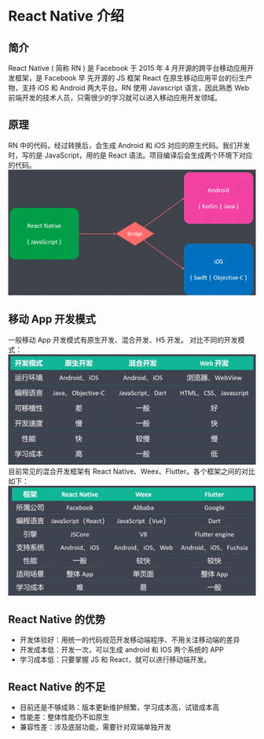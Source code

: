 # React Native 介绍

## 简介

React Native ( 简称 RN ) 是 Facebook 于 2015 年 4 月开源的跨平台移动应用开发框架，是 Facebook 早
先开源的 JS 框架 React 在原生移动应用平台的衍生产物，支持 iOS 和 Android 两大平台。RN 使用
Javascript 语言，因此熟悉 Web 前端开发的技术人员，只需很少的学习就可以进入移动应用开发领域。

## 原理

RN 中的代码，经过转换后，会生成 Android 和 iOS 对应的原生代码。我们开发时，写的是
JavaScript，用的是 React 语法。项目编译后会生成两个环境下对应的代码。
![image](./images/image.png)

## 移动 App 开发模式

一般移动 App 开发模式有原生开发、混合开发、H5 开发。 对比不同的开发模式：
![image](./images/image3.png)
目前常见的混合开发框架有 React Native、Weex、Flutter。各个框架之间的对比如下：
![image](./images/image2.png)

## React Native 的优势

-   开发体验好：用统一的代码规范开发移动端程序、不用关注移动端的差异
-   开发成本低：开发一次，可以生成 android 和 IOS 两个系统的 APP
-   学习成本低：只要掌握 JS 和 React，就可以进行移动端开发。

## React Native 的不足

-   目前还是不够成熟：版本更新维护频繁，学习成本高，试错成本高
-   性能差：整体性能仍不如原生
-   兼容性差：涉及底层功能，需要针对双端单独开发

